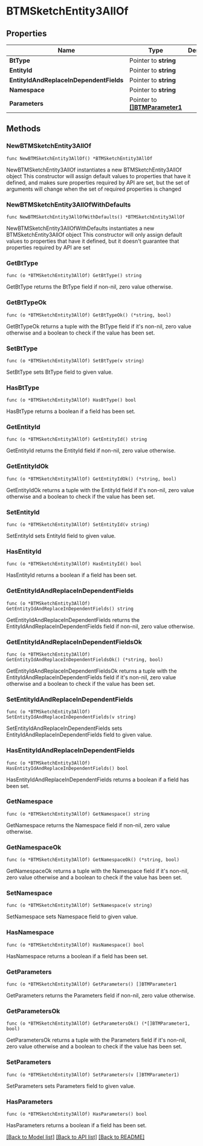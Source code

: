 # BTMSketchEntity3AllOf

## Properties

Name | Type | Description | Notes
------------ | ------------- | ------------- | -------------
**BtType** | Pointer to **string** |  | [optional] 
**EntityId** | Pointer to **string** |  | [optional] 
**EntityIdAndReplaceInDependentFields** | Pointer to **string** |  | [optional] 
**Namespace** | Pointer to **string** |  | [optional] 
**Parameters** | Pointer to [**[]BTMParameter1**](BTMParameter1.md) |  | [optional] 

## Methods

### NewBTMSketchEntity3AllOf

`func NewBTMSketchEntity3AllOf() *BTMSketchEntity3AllOf`

NewBTMSketchEntity3AllOf instantiates a new BTMSketchEntity3AllOf object
This constructor will assign default values to properties that have it defined,
and makes sure properties required by API are set, but the set of arguments
will change when the set of required properties is changed

### NewBTMSketchEntity3AllOfWithDefaults

`func NewBTMSketchEntity3AllOfWithDefaults() *BTMSketchEntity3AllOf`

NewBTMSketchEntity3AllOfWithDefaults instantiates a new BTMSketchEntity3AllOf object
This constructor will only assign default values to properties that have it defined,
but it doesn't guarantee that properties required by API are set

### GetBtType

`func (o *BTMSketchEntity3AllOf) GetBtType() string`

GetBtType returns the BtType field if non-nil, zero value otherwise.

### GetBtTypeOk

`func (o *BTMSketchEntity3AllOf) GetBtTypeOk() (*string, bool)`

GetBtTypeOk returns a tuple with the BtType field if it's non-nil, zero value otherwise
and a boolean to check if the value has been set.

### SetBtType

`func (o *BTMSketchEntity3AllOf) SetBtType(v string)`

SetBtType sets BtType field to given value.

### HasBtType

`func (o *BTMSketchEntity3AllOf) HasBtType() bool`

HasBtType returns a boolean if a field has been set.

### GetEntityId

`func (o *BTMSketchEntity3AllOf) GetEntityId() string`

GetEntityId returns the EntityId field if non-nil, zero value otherwise.

### GetEntityIdOk

`func (o *BTMSketchEntity3AllOf) GetEntityIdOk() (*string, bool)`

GetEntityIdOk returns a tuple with the EntityId field if it's non-nil, zero value otherwise
and a boolean to check if the value has been set.

### SetEntityId

`func (o *BTMSketchEntity3AllOf) SetEntityId(v string)`

SetEntityId sets EntityId field to given value.

### HasEntityId

`func (o *BTMSketchEntity3AllOf) HasEntityId() bool`

HasEntityId returns a boolean if a field has been set.

### GetEntityIdAndReplaceInDependentFields

`func (o *BTMSketchEntity3AllOf) GetEntityIdAndReplaceInDependentFields() string`

GetEntityIdAndReplaceInDependentFields returns the EntityIdAndReplaceInDependentFields field if non-nil, zero value otherwise.

### GetEntityIdAndReplaceInDependentFieldsOk

`func (o *BTMSketchEntity3AllOf) GetEntityIdAndReplaceInDependentFieldsOk() (*string, bool)`

GetEntityIdAndReplaceInDependentFieldsOk returns a tuple with the EntityIdAndReplaceInDependentFields field if it's non-nil, zero value otherwise
and a boolean to check if the value has been set.

### SetEntityIdAndReplaceInDependentFields

`func (o *BTMSketchEntity3AllOf) SetEntityIdAndReplaceInDependentFields(v string)`

SetEntityIdAndReplaceInDependentFields sets EntityIdAndReplaceInDependentFields field to given value.

### HasEntityIdAndReplaceInDependentFields

`func (o *BTMSketchEntity3AllOf) HasEntityIdAndReplaceInDependentFields() bool`

HasEntityIdAndReplaceInDependentFields returns a boolean if a field has been set.

### GetNamespace

`func (o *BTMSketchEntity3AllOf) GetNamespace() string`

GetNamespace returns the Namespace field if non-nil, zero value otherwise.

### GetNamespaceOk

`func (o *BTMSketchEntity3AllOf) GetNamespaceOk() (*string, bool)`

GetNamespaceOk returns a tuple with the Namespace field if it's non-nil, zero value otherwise
and a boolean to check if the value has been set.

### SetNamespace

`func (o *BTMSketchEntity3AllOf) SetNamespace(v string)`

SetNamespace sets Namespace field to given value.

### HasNamespace

`func (o *BTMSketchEntity3AllOf) HasNamespace() bool`

HasNamespace returns a boolean if a field has been set.

### GetParameters

`func (o *BTMSketchEntity3AllOf) GetParameters() []BTMParameter1`

GetParameters returns the Parameters field if non-nil, zero value otherwise.

### GetParametersOk

`func (o *BTMSketchEntity3AllOf) GetParametersOk() (*[]BTMParameter1, bool)`

GetParametersOk returns a tuple with the Parameters field if it's non-nil, zero value otherwise
and a boolean to check if the value has been set.

### SetParameters

`func (o *BTMSketchEntity3AllOf) SetParameters(v []BTMParameter1)`

SetParameters sets Parameters field to given value.

### HasParameters

`func (o *BTMSketchEntity3AllOf) HasParameters() bool`

HasParameters returns a boolean if a field has been set.


[[Back to Model list]](../README.md#documentation-for-models) [[Back to API list]](../README.md#documentation-for-api-endpoints) [[Back to README]](../README.md)


